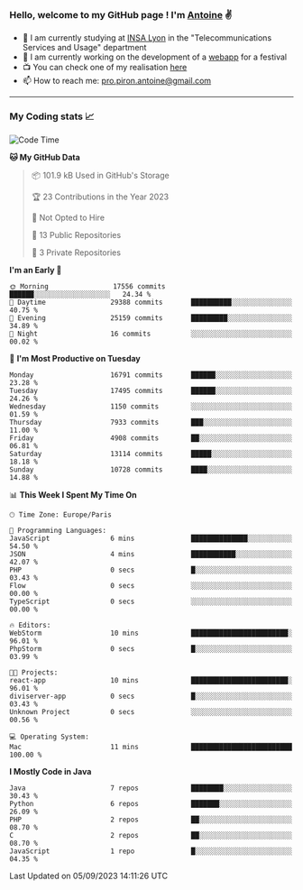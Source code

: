### Hello, welcome to my GitHub page ! I'm [Antoine](https://github.com/AntoinePiron) ✌️

- 🌱 I am currently studying at [INSA Lyon](https://www.insa-lyon.fr) in the "Telecommunications Services and Usage" department
- 🔭 I am currently working on the development of a [webapp](https://github.com/24HeuresINSA/Overbookd) for a festival
- 📺 You can check one of my realisation [here](https://astustc.fr)
- 📫 How to reach me: [pro.piron.antoine@gmail.com](mailto:pro.piron.antoine@gmail.com)

---

### My Coding stats 📈
<!--START_SECTION:waka-->
![Code Time](http://img.shields.io/badge/Code%20Time-184%20hrs%2044%20mins-blue)

**🐱 My GitHub Data** 

> 📦 101.9 kB Used in GitHub's Storage 
 > 
> 🏆 23 Contributions in the Year 2023
 > 
> 🚫 Not Opted to Hire
 > 
> 📜 13 Public Repositories 
 > 
> 🔑 3 Private Repositories 
 > 
**I'm an Early 🐤** 

```text
🌞 Morning                17556 commits       ██████░░░░░░░░░░░░░░░░░░░   24.34 % 
🌆 Daytime                29388 commits       ██████████░░░░░░░░░░░░░░░   40.75 % 
🌃 Evening                25159 commits       █████████░░░░░░░░░░░░░░░░   34.89 % 
🌙 Night                  16 commits          ░░░░░░░░░░░░░░░░░░░░░░░░░   00.02 % 
```
📅 **I'm Most Productive on Tuesday** 

```text
Monday                   16791 commits       ██████░░░░░░░░░░░░░░░░░░░   23.28 % 
Tuesday                  17495 commits       ██████░░░░░░░░░░░░░░░░░░░   24.26 % 
Wednesday                1150 commits        ░░░░░░░░░░░░░░░░░░░░░░░░░   01.59 % 
Thursday                 7933 commits        ███░░░░░░░░░░░░░░░░░░░░░░   11.00 % 
Friday                   4908 commits        ██░░░░░░░░░░░░░░░░░░░░░░░   06.81 % 
Saturday                 13114 commits       █████░░░░░░░░░░░░░░░░░░░░   18.18 % 
Sunday                   10728 commits       ████░░░░░░░░░░░░░░░░░░░░░   14.88 % 
```


📊 **This Week I Spent My Time On** 

```text
🕑︎ Time Zone: Europe/Paris

💬 Programming Languages: 
JavaScript               6 mins              ██████████████░░░░░░░░░░░   54.50 % 
JSON                     4 mins              ███████████░░░░░░░░░░░░░░   42.07 % 
PHP                      0 secs              █░░░░░░░░░░░░░░░░░░░░░░░░   03.43 % 
Flow                     0 secs              ░░░░░░░░░░░░░░░░░░░░░░░░░   00.00 % 
TypeScript               0 secs              ░░░░░░░░░░░░░░░░░░░░░░░░░   00.00 % 

🔥 Editors: 
WebStorm                 10 mins             ████████████████████████░   96.01 % 
PhpStorm                 0 secs              █░░░░░░░░░░░░░░░░░░░░░░░░   03.99 % 

🐱‍💻 Projects: 
react-app                10 mins             ████████████████████████░   96.01 % 
diviserver-app           0 secs              █░░░░░░░░░░░░░░░░░░░░░░░░   03.43 % 
Unknown Project          0 secs              ░░░░░░░░░░░░░░░░░░░░░░░░░   00.56 % 

💻 Operating System: 
Mac                      11 mins             █████████████████████████   100.00 % 
```

**I Mostly Code in Java** 

```text
Java                     7 repos             ████████░░░░░░░░░░░░░░░░░   30.43 % 
Python                   6 repos             ███████░░░░░░░░░░░░░░░░░░   26.09 % 
PHP                      2 repos             ██░░░░░░░░░░░░░░░░░░░░░░░   08.70 % 
C                        2 repos             ██░░░░░░░░░░░░░░░░░░░░░░░   08.70 % 
JavaScript               1 repo              █░░░░░░░░░░░░░░░░░░░░░░░░   04.35 % 
```




 Last Updated on 05/09/2023 14:11:26 UTC
<!--END_SECTION:waka-->
